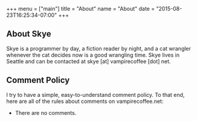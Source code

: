 +++
menu = ["main"]
title = "About"
name = "About"
date = "2015-08-23T16:25:34-07:00"
+++


## About Skye

Skye is a programmer by day, a fiction reader by night, and a cat wrangler whenever the cat decides now is a good wrangling time. Skye lives in Seattle and can be contacted at skye [at] vampirecoffee [dot] net.

## Comment Policy

I try to have a simple, easy-to-understand comment policy. To that end, here are
all of the rules about comments on vampirecoffee.net:

* There are no comments.
